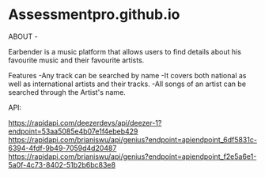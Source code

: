 # Assessmentpro.github.io

ABOUT -

Earbender is a music platform that allows users to find details about his favourite music and their favourite artists.

Features 
         -Any track can be searched by name 
         -It covers both national as well as international artists and their tracks.
         -All songs of an artist can be searched through the Artist's name.

API:

https://rapidapi.com/deezerdevs/api/deezer-1?endpoint=53aa5085e4b07e1f4ebeb429 
https://rapidapi.com/brianiswu/api/genius?endpoint=apiendpoint_6df5831c-6394-4fdf-9b49-7059d4d20487 
https://rapidapi.com/brianiswu/api/genius?endpoint=apiendpoint_f2e5a6e1-5a0f-4c73-8402-51b2b6bc83e8
